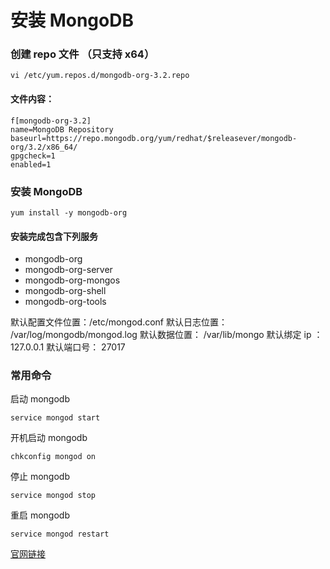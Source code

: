 # 安装 MongoDB

### 创建 repo 文件 （只支持 x64）
```shell
vi /etc/yum.repos.d/mongodb-org-3.2.repo
```

#### 文件内容：
```shell
f[mongodb-org-3.2]
name=MongoDB Repository
baseurl=https://repo.mongodb.org/yum/redhat/$releasever/mongodb-org/3.2/x86_64/
gpgcheck=1
enabled=1
```

### 安装 MongoDB
```shell
yum install -y mongodb-org
```

#### 安装完成包含下列服务

- mongodb-org
- mongodb-org-server
- mongodb-org-mongos
- mongodb-org-shell
- mongodb-org-tools

默认配置文件位置：/etc/mongod.conf
默认日志位置： /var/log/mongodb/mongod.log
默认数据位置： /var/lib/mongo
默认绑定 ip ： 127.0.0.1
默认端口号： 27017

### 常用命令

启动 mongodb
```shell
service mongod start
```

开机启动 mongodb
```shell
chkconfig mongod on
```

停止 mongodb
```shell
service mongod stop
```

重启 mongodb
```shell
service mongod restart
```

[官网链接](https://docs.mongodb.org/master/tutorial/install-mongodb-on-red-hat/ "官网链接")
